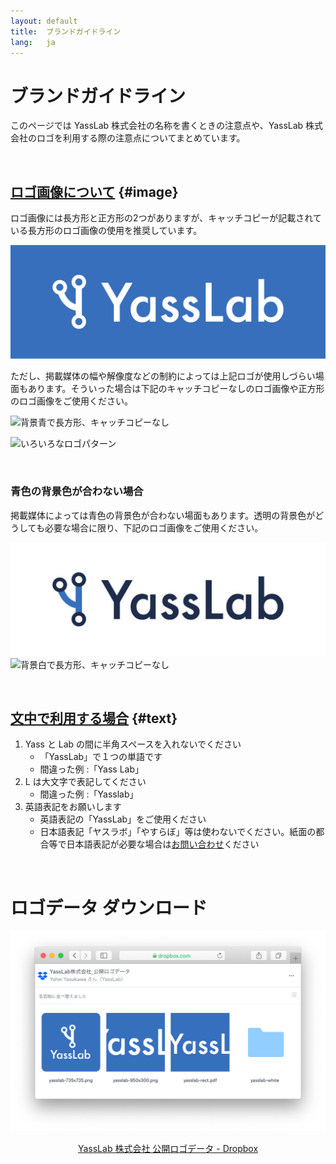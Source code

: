 ```yaml
---
layout: default
title:  ブランドガイドライン
lang:   ja
---
```


# ブランドガイドライン

このページでは YassLab 株式会社の名称を書くときの注意点や、YassLab 株式会社のロゴを利用する際の注意点についてまとめています。

<br>

## [ロゴ画像について](#image) {#image}

ロゴ画像には長方形と正方形の2つがありますが、キャッチコピーが記載されている長方形のロゴ画像の使用を推奨しています。

![背景青で長方形、キャッチコピーあり](/img/logos/1076x389.png)

ただし、掲載媒体の幅や解像度などの制約によっては上記ロゴが使用しづらい場面もあります。そういった場合は下記のキャッチコピーなしのロゴ画像や正方形のロゴ画像をご使用ください。

![背景青で長方形、キャッチコピーなし](/img/logos/1076x389_no-text.png)

![いろいろなロゴパターン](/img/brand-pattern.jpg)

<br>

### 青色の背景色が合わない場合

掲載媒体によっては青色の背景色が合わない場面もあります。透明の背景色がどうしても必要な場合に限り、下記のロゴ画像をご使用ください。

![背景白で長方形、キャッチコピーあり](/img/logos/1076x389_white.jpg)
![背景白で長方形、キャッチコピーなし](/img/logos/1076x389_white_no-text.jpg)

<!--
## カタカナの場合
![カタカナの場合-背景青](/img/katakana-blue.png)
![カタカナの場合-背景白](/img/katakana-white.jpg)
-->

<br>

## [文中で利用する場合](#text) {#text}
1. Yass と Lab の間に半角スペースを入れないでください
   - 「YassLab」で１つの単語です
   - 間違った例 :「Yass Lab」
2. L は大文字で表記してください
   - 間違った例 :「Yasslab」
3. 英語表記をお願いします
   - 英語表記の「YassLab」をご使用ください
   - 日本語表記「ヤスラボ」「やすらぼ」等は使わないでください。紙面の都合等で日本語表記が必要な場合は[お問い合わせ](#contact-form)ください

<br>

#  ロゴデータ ダウンロード

[![Screenshot: 公開ロゴデータ - Dropbox](/img/logos-on-dropbox.png)](https://www.dropbox.com/sh/mvjm7ascrn85awb/AADIoBdfQN7YUv3O3jAGfpVGa?dl=0)

<center><a href="https://www.dropbox.com/sh/mvjm7ascrn85awb/AADIoBdfQN7YUv3O3jAGfpVGa?dl=0">YassLab 株式会社 公開ロゴデータ - Dropbox</a></center>

<br>

<div id="contact"></div>

